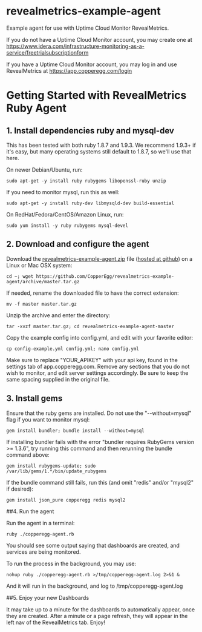 revealmetrics-example-agent
===========================

Example agent for use with Uptime Cloud Monitor RevealMetrics.

If you do not have a Uptime Cloud Monitor account, you may create one at <https://www.idera.com/infrastructure-monitoring-as-a-service/freetrialsubscriptionform>

If you have a Uptime Cloud Monitor account, you may log in and use RevealMetrics at <https://app.copperegg.com/login>


# Getting Started with RevealMetrics Ruby Agent

## 1. Install dependencies ruby and mysql-dev

This has been tested with both ruby 1.8.7 and 1.9.3.  We recommend 1.9.3+ if it's easy,
but many operating systems still default to 1.8.7, so we'll use that here.

On newer Debian/Ubuntu, run:

    sudo apt-get -y install ruby rubygems libopenssl-ruby unzip

If you need to monitor mysql, run this as well:

    sudo apt-get -y install ruby-dev libmysqld-dev build-essential

On RedHat/Fedora/CentOS/Amazon Linux, run:

    sudo yum install -y ruby rubygems mysql-devel


## 2. Download and configure the agent

Download the [revealmetrics-example-agent.zip](https://github.com/CopperEgg/revealmetrics-example-agent/archive/master.tar.gz)
file \([hosted at github](https://github.com/CopperEgg/revealmetrics-example-agent)\) on a Linux or Mac OSX system:

    cd ~; wget https://github.com/CopperEgg/revealmetrics-example-agent/archive/master.tar.gz

If needed, rename the downloaded file to have the correct extension:

    mv -f master master.tar.gz

Unzip the archive and enter the directory:

    tar -xvzf master.tar.gz; cd revealmetrics-example-agent-master

Copy the example config into config.yml, and edit with your favorite editor:

    cp config-example.yml config.yml; nano config.yml

Make sure to replace "YOUR\_APIKEY" with your api key, found in the settings tab of app.copperegg.com.
Remove any sections that you do not wish to monitor, and edit server settings accordingly.
Be sure to keep the same spacing supplied in the original file.


## 3. Install gems

Ensure that the ruby gems are installed.  Do not use the "--without=mysql" flag if you want to monitor mysql:

    gem install bundler; bundle install --without=mysql

If installing bundler fails with the error "bundler requires RubyGems version >= 1.3.6",
try running this command and then rerunning the bundle command above:

    gem install rubygems-update; sudo /var/lib/gems/1.*/bin/update_rubygems

If the bundle command still fails, run this \(and omit "redis" and/or "mysql2" if desired\):

    gem install json_pure copperegg redis mysql2


##4. Run the agent

Run the agent in a terminal:

    ruby ./copperegg-agent.rb

You should see some output saying that dashboards are created, and services are being monitored.

To run the process in the background, you may use:

    nohup ruby ./copperegg-agent.rb >/tmp/copperegg-agent.log 2>&1 &

And it will run in the background, and log to /tmp/copperegg-agent.log


##5. Enjoy your new Dashboards

It may take up to a minute for the dashboards to automatically appear, once they are created.
After a minute or a page refresh, they will appear in the left nav of the RevealMetrics tab.  Enjoy!

